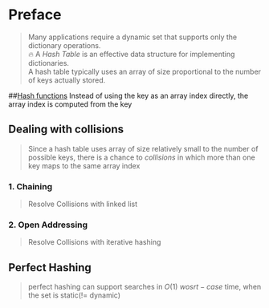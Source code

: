 # Preface
> Many applications require a dynamic set that supports only the dictionary
operations.   
:fire: A *Hash Table* is an effective data structure for implementing dictionaries.  
A hash table typically uses an array of size proportional to the number of  keys actually stored.


##[Hash functions](#)
Instead of using the key as an array index directly, the array index is computed from the key

## Dealing with collisions
> Since a hash table uses array of size relatively small to the number of possible keys, there is a chance to *collisions* in which more than one key maps to the same array index

### 1. Chaining
> Resolve Collisions with linked list

### 2. Open Addressing
> Resolve Collisions  with iterative hashing

## Perfect Hashing
> perfect hashing can support searches in $O(1)\  wosrt-case$ time, when the set is static(!= dynamic)   
